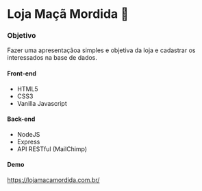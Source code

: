 # Loja Maçã Mordida 🍎

### Objetivo

Fazer uma apresentaçãoa simples e objetiva da loja e cadastrar os interessados na base de dados.

#### Front-end

* HTML5 
* CSS3 
* Vanilla Javascript

#### Back-end

* NodeJS
* Express
* API RESTful (MailChimp)

#### Demo

<https://lojamacamordida.com.br/>
